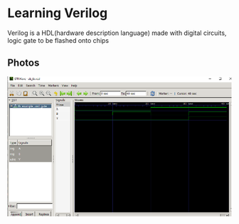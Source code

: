 # Learning Verilog
Verilog is a HDL(hardware description language) made with digital circuits, logic gate to be flashed onto chips
## Photos
![alt text](https://raw.githubusercontent.com/Dunvantkai/Verilog/main/Photos/always-and.PNG)

